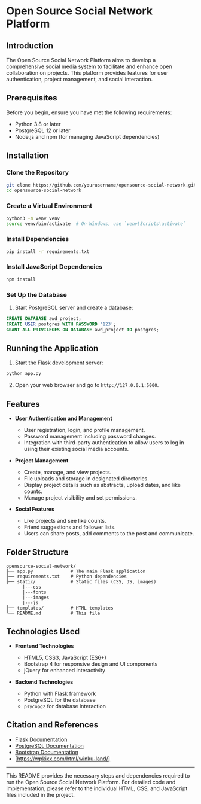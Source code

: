
# Open Source Social Network Platform

## Introduction
The Open Source Social Network Platform aims to develop a comprehensive social media system to facilitate and enhance open collaboration on projects. This platform provides features for user authentication, project management, and social interaction.

## Prerequisites
Before you begin, ensure you have met the following requirements:
- Python 3.8 or later
- PostgreSQL 12 or later
- Node.js and npm (for managing JavaScript dependencies)

## Installation

### Clone the Repository
```bash
git clone https://github.com/yourusername/opensource-social-network.git
cd opensource-social-network
```

### Create a Virtual Environment
```bash
python3 -m venv venv
source venv/bin/activate  # On Windows, use `venv\Scripts\activate`
```

### Install Dependencies
```bash
pip install -r requirements.txt
```

### Install JavaScript Dependencies
```bash
npm install
```

### Set Up the Database
1. Start PostgreSQL server and create a database:
```sql
CREATE DATABASE awd_project;
CREATE USER postgres WITH PASSWORD '123';
GRANT ALL PRIVILEGES ON DATABASE awd_project TO postgres;
```

## Running the Application
1. Start the Flask development server:
```bash
python app.py
```

2. Open your web browser and go to `http://127.0.0.1:5000`.

## Features
- **User Authentication and Management**
  - User registration, login, and profile management.
  - Password management including password changes.
  - Integration with third-party authentication to allow users to log in using their existing social media accounts.

- **Project Management**
  - Create, manage, and view projects.
  - File uploads and storage in designated directories.
  - Display project details such as abstracts, upload dates, and like counts.
  - Manage project visibility and set permissions.

- **Social Features**
  - Like projects and see like counts.
  - Friend suggestions and follower lists.
  - Users can share posts, add comments to the post and communicate.

## Folder Structure
```
opensource-social-network/
├── app.py              # The main Flask application
├── requirements.txt    # Python dependencies
├── static/             # Static files (CSS, JS, images)
      |---css
      |---fonts
      |---images
      |---js
├── templates/          # HTML templates
└── README.md           # This file
```

## Technologies Used
- **Frontend Technologies**
  - HTML5, CSS3, JavaScript (ES6+)
  - Bootstrap 4 for responsive design and UI components
  - jQuery for enhanced interactivity

- **Backend Technologies**
  - Python with Flask framework
  - PostgreSQL for the database
  - `psycopg2` for database interaction

## Citation and References
- [Flask Documentation](https://flask.palletsprojects.com/en/2.0.x/)
- [PostgreSQL Documentation](https://www.postgresql.org/docs/)
- [Bootstrap Documentation](https://getbootstrap.com/docs/4.6/getting-started/introduction/)
- [https://wpkixx.com/html/winku-land/]

---

This README provides the necessary steps and dependencies required to run the Open Source Social Network Platform. For detailed code and implementation, please refer to the individual HTML, CSS, and JavaScript files included in the project.
